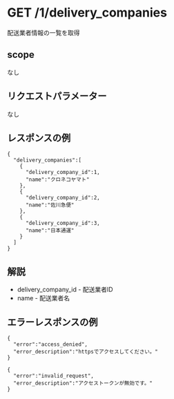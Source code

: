 # GET /1/delivery_companies

配送業者情報の一覧を取得

## scope

なし

## リクエストパラメーター

なし

## レスポンスの例
```
{
  "delivery_companies":[
    {
      "delivery_company_id":1,
      "name":"クロネコヤマト"
    },
    {
      "delivery_company_id":2,
      "name":"佐川急便"
    },
    {
      "delivery_company_id":3,
      "name":"日本通運"
    }
  ]
}
```

## 解説

* delivery_company_id - 配送業者ID
* name - 配送業者名

## エラーレスポンスの例

```
{
  "error":"access_denied",
  "error_description":"httpsでアクセスしてください。"
}
```

```
{
  "error":"invalid_request",
  "error_description":"アクセストークンが無効です。"
}
```

